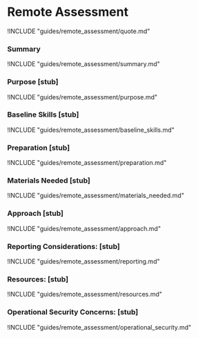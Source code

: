 # Remote Assessment

!INCLUDE "guides/remote_assessment/quote.md"

### Summary

!INCLUDE "guides/remote_assessment/summary.md"

### Purpose [stub]

!INCLUDE "guides/remote_assessment/purpose.md"

### Baseline Skills [stub]

!INCLUDE "guides/remote_assessment/baseline_skills.md"

### Preparation [stub]

!INCLUDE "guides/remote_assessment/preparation.md"

### Materials Needed [stub]

!INCLUDE "guides/remote_assessment/materials_needed.md"

### Approach [stub]

!INCLUDE "guides/remote_assessment/approach.md"

### Reporting Considerations: [stub]

!INCLUDE "guides/remote_assessment/reporting.md"

### Resources: [stub]

!INCLUDE "guides/remote_assessment/resources.md"

### Operational Security Concerns: [stub]

!INCLUDE "guides/remote_assessment/operational_security.md"

